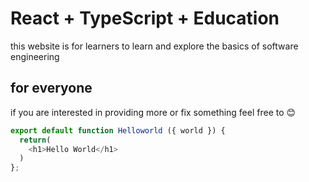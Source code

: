 # React + TypeScript + Education 

this website is for learners to learn and explore the basics of software engineering


## for everyone

if you are interested in providing more or fix something feel free to 😊

```js
export default function Helloworld ({ world }) {
  return(
    <h1>Hello World</h1>
  )
};
```

